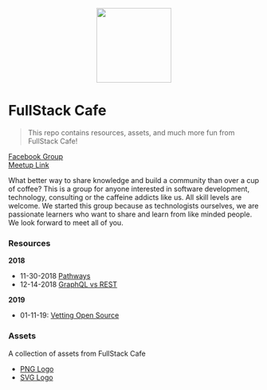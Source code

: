 <p align="center">
<img src="https://rawcdn.githack.com/Novvum/fullstack-cafe/a8c8371bbb35fac726df5296295ba95a7bb9bdeb/assets/logo.svg"
height="150px"></p>

# FullStack Cafe

> This repo contains resources, assets, and much more fun from FullStack Cafe!

[Facebook Group](https://www.facebook.com/groups/fullstackcafe/)
<br/>
[Meetup Link](https://www.meetup.com/fullstackcafe/)

What better way to share knowledge and build a community than over a cup of coffee? This is a group for anyone interested in software development, technology, consulting or the caffeine addicts like us. All skill levels are welcome. We started this group because as technologists ourselves, we are passionate learners who want to share and learn from like minded people. We look forward to meet all of you.

### Resources

**2018**

- 11-30-2018 [Pathways](resources/2018/11-30-2018/README.md)
- 12-14-2018 [GraphQL vs REST](resources/2018/12-14-2018/README.md)

**2019**

- 01-11-19: [Vetting Open Source](resources/2019/1-11-2019/README.md)

### Assets

A collection of assets from FullStack Cafe

- [PNG Logo](assets/logo.png)
- [SVG Logo](assets/logo.svg)
